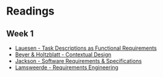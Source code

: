 # Readings

## Week 1

* <a href="#requirements-engineering/readings/w1/lauesen-task_descriptions" target="_blank">
  Lauesen - Task Descriptions as Functional Requirements
  </a>
* <a href="#requirements-engineering/readings/w1/beyer_and_holtzblatt-contextual_design" target="_blank">
  Beyer & Holtzblatt - Contextual Design
  </a>
* <a href="#requirements-engineering/readings/w1/jackson-software_requirements_and_specifications" target="_blank">
  Jackson - Software Requirements & Specifications
  </a>
* <a href="#requirements-engineering/readings/w1/lamsweerde-requirements_engineering" target="_blank">
  Lamsweerde - Requirements Engineering
  </a>
